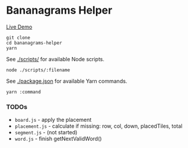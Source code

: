 # Bananagrams Helper

[Live Demo](http://bracketdash.github.io/bananagrams-helper/)

```
git clone
cd bananagrams-helper
yarn
```

See [./scripts/](./scripts) for available Node scripts.

```
node ./scripts/:filename
```

See [./package.json](./package.json) for available Yarn commands.

```
yarn :command
```

### TODOs

- `board.js` - apply the placement
- `placement.js` - calculate if missing: row, col, down, placedTiles, total
- `segment.js` - (not started)
- `word.js` - finish getNextValidWord()
